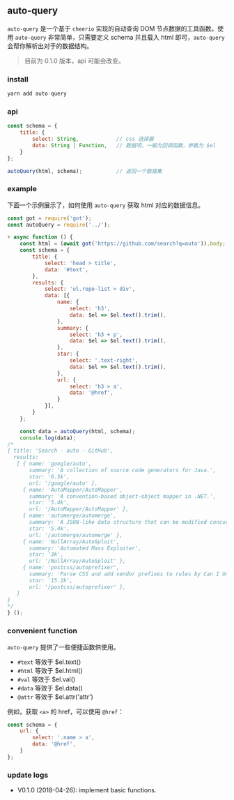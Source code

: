 

## auto-query

`auto-query` 是一个基于 `cheerio` 实现的自动查询 DOM 节点数据的工具函数。使用 `auto-query` 非常简单，只需要定义 schema 并且载入 html 即可，`auto-query` 会帮你解析出对于的数据结构。

> 目前为 0.1.0 版本，api 可能会改变。

### install

```js
yarn add auto-query
```

### api

```js
const schema = {
    title: {
        select: String,            // css 选择器
        data: String | Function,   // 数据项，一般为回调函数，参数为 $el
    }
};

autoQuery(html, schema);           // 返回一个数据集
```

### example

下面一个示例展示了，如何使用 `auto-query` 获取 html 对应的数据信息。

```js
const got = require('got');
const autoQuery = require('../');

+ async function () {
    const html = (await got('https://github.com/search?q=auto')).body;
    const schema = {
        title: {
            select: 'head > title',
            data: '#text',
        },
        results: {
            select: 'ul.repo-list > div',
            data: [{
                name: {
                    select: 'h3',
                    data: $el => $el.text().trim(),
                },
                summary: {
                    select: 'h3 + p',
                    data: $el => $el.text().trim(),
                },
                star: {
                    select: '.text-right',
                    data: $el => $el.text().trim(),
                },
                url: {
                    select: 'h3 > a',
                    data: '@href',
                }
            }],
        }
    };

    const data = autoQuery(html, schema);
    console.log(data);
/*
{ title: 'Search · auto · GitHub',
  results:
   [ { name: 'google/auto',
       summary: 'A collection of source code generators for Java.',
       star: '6.5k',
       url: '/google/auto' },
     { name: 'AutoMapper/AutoMapper',
       summary: 'A convention-based object-object mapper in .NET.',
       star: '5.4k',
       url: '/AutoMapper/AutoMapper' },
     { name: 'automerge/automerge',
       summary: 'A JSON-like data structure that can be modified concurrently by different users, and merged again automatically.',
       star: '5.4k',
       url: '/automerge/automerge' },
     { name: 'NullArray/AutoSploit',
       summary: 'Automated Mass Exploiter',
       star: '3k',
       url: '/NullArray/AutoSploit' },
     { name: 'postcss/autoprefixer',
       summary: 'Parse CSS and add vendor prefixes to rules by Can I Use',
       star: '15.2k',
       url: '/postcss/autoprefixer' },
   ]
}
*/
} ();
```

### convenient function
`auto-query` 提供了一些便捷函数供使用。

- `#text` 等效于 $el.text()
- `#html` 等效于 $el.html()
- `#val` 等效于 $el.val()
- `#data` 等效于 $el.data()
- `@attr` 等效于 $el.attr('attr')

例如，获取 `<a>` 的 href，可以使用 `@href`：

```js
const schema = {
    url: {
        select: '.name > a',
        data: '@href',
    }
};
```

### update logs

- V0.1.0 (2018-04-26): implement basic functions.

